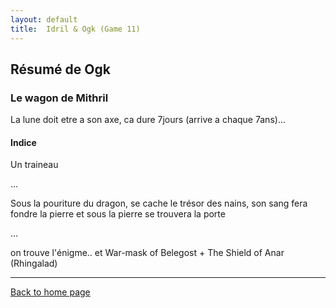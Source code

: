 ```yaml
---
layout: default
title:  Idril & Ogk (Game 11)
---
```


## Résumé de Ogk
### Le wagon de Mithril
La lune doit etre a son axe, ca dure 7jours (arrive a chaque 7ans)...

#### Indice
Un traineau

...

Sous la pouriture du dragon, se cache le trésor des nains, son sang fera fondre la pierre et sous la pierre se trouvera la porte

...

on trouve l'énigme.. et War-mask of Belegost + The Shield of Anar (Rhingalad)

---

[Back to home page](/)